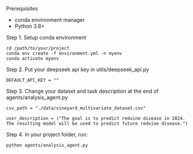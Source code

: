 Prerequisites
- conda environment manager
- Python 3.8+


Step 1. Setup conda environment
```
cd /path/to/your/project
conda env create -f environment.yml -n myenv
conda activate myenv
```
Step 2. Put your deepseek api key in utils/deepseek_api.py
```
DEFAULT_API_KEY = ""
```
Step 3. Change your dataset and task description at the end of agents/analysis_agent.py
```
csv_path = "./data/vineyard_multivariate_dataset.csv"
```
```
user_description = ("The goal is to predict redvine disease in 2024. The resulting model will be used to predict future redvine disease.")
```
Step 4. In your project folder, run:
```
python agents/analysis_agent.py
```
